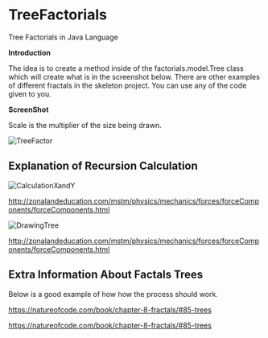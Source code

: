 # TreeFactorials
Tree Factorials in Java Language

**Introduction**

The idea is to create a method inside of the factorials.model.Tree class which will create what is in the screenshot below. There are other examples of different fractals in the skeleton project. You can use any of the code given to you.

**ScreenShot**

Scale is the multiplier of the size being drawn.

![TreeFactor](https://user-images.githubusercontent.com/35514180/118866183-bc210400-b8af-11eb-8109-2f22a4a09c5c.jpg)

## Explanation of Recursion Calculation

![CalculationXandY](https://user-images.githubusercontent.com/35514180/118867020-a19b5a80-b8b0-11eb-8b76-2fc63d646566.png)

http://zonalandeducation.com/mstm/physics/mechanics/forces/forceComponents/forceComponents.html


![DrawingTree](https://user-images.githubusercontent.com/35514180/118868417-28046c00-b8b2-11eb-920c-ebdf3b850122.png)

http://zonalandeducation.com/mstm/physics/mechanics/forces/forceComponents/forceComponents.html

## Extra Information About Factals Trees

Below is a good example of how how the process should work.

https://natureofcode.com/book/chapter-8-fractals/#85-trees

https://natureofcode.com/book/chapter-8-fractals/#85-trees
